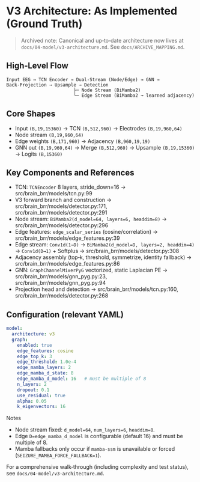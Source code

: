 # V3 Architecture: As Implemented (Ground Truth)

> Archived note: Canonical and up‑to‑date architecture now lives at
> `docs/04-model/v3-architecture.md`. See `docs/ARCHIVE_MAPPING.md`.

## High‑Level Flow

```
Input EEG → TCN Encoder → Dual‑Stream (Node/Edge) → GNN → Back‑Projection → Upsample → Detection
                         ├─ Node Stream (BiMamba2)
                         └─ Edge Stream (BiMamba2 → learned adjacency)
```

## Core Shapes

- Input `(B,19,15360)` → TCN `(B,512,960)` → Electrodes `(B,19,960,64)`
- Node stream `(B,19,960,64)`
- Edge weights `(B,171,960)` → Adjacency `(B,960,19,19)`
- GNN out `(B,19,960,64)` → Merge `(B,512,960)` → Upsample `(B,19,15360)` → Logits `(B,15360)`

## Key Components and References

- TCN: `TCNEncoder` 8 layers, stride_down=16 → src/brain_brr/models/tcn.py:99
- V3 forward branch and construction → src/brain_brr/models/detector.py:171, src/brain_brr/models/detector.py:291
- Node stream: `BiMamba2(d_model=64, layers=6, headdim=8)` → src/brain_brr/models/detector.py:296
- Edge features: `edge_scalar_series` (cosine/correlation) → src/brain_brr/models/edge_features.py:39
- Edge stream: `Conv1d(1→D)` → `BiMamba2(d_model=D, layers=2, headdim=4)` → `Conv1d(D→1)` + Softplus → src/brain_brr/models/detector.py:308
- Adjacency assembly (top‑k, threshold, symmetrize, identity fallback) → src/brain_brr/models/edge_features.py:86
- GNN: `GraphChannelMixerPyG` vectorized, static Laplacian PE → src/brain_brr/models/gnn_pyg.py:23, src/brain_brr/models/gnn_pyg.py:94
- Projection head and detection → src/brain_brr/models/tcn.py:160, src/brain_brr/models/detector.py:268

## Configuration (relevant YAML)

```yaml
model:
  architecture: v3
  graph:
    enabled: true
    edge_features: cosine
    edge_top_k: 3
    edge_threshold: 1.0e-4
    edge_mamba_layers: 2
    edge_mamba_d_state: 8
    edge_mamba_d_model: 16   # must be multiple of 8
    n_layers: 2
    dropout: 0.1
    use_residual: true
    alpha: 0.05
    k_eigenvectors: 16
```

Notes
- Node stream fixed: `d_model=64`, `num_layers=6`, `headdim=8`.
- Edge `D=edge_mamba_d_model` is configurable (default 16) and must be multiple of 8.
- Mamba fallbacks only occur if `mamba-ssm` is unavailable or forced (`SEIZURE_MAMBA_FORCE_FALLBACK=1`).

For a comprehensive walk‑through (including complexity and test status), see `docs/04-model/v3-architecture.md`.
